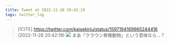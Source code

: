 ```yaml
---
title: Tweet at 2022-11-28 20:42:19
tags: twitter_log
---
```


> [!CITE] https://twitter.com/kaisekiriu/status/1597194169965244416 (2022-11-28 20:42:19)
> ![](https://twitter.com/kaisekiriu/status/1597194169965244416)
> まあ「クラウン脊椎動物」という意味なら…？
